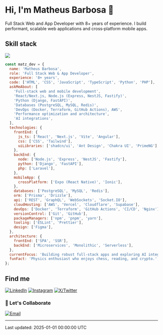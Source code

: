 <!--
This README will appear on your GitHub profile if it lives in a repository named exactly like your GitHub username.

How to use:
1) Create a public repo on GitHub named YOUR_GITHUB_USERNAME.
2) Put this README.md at the root of that repo.
3) Replace placeholders (YOUR_NAME, YOUR_GITHUB_USERNAME, links, tech stack).
4) Commit and push. Optional: add the provided GitHub Action later to auto-update the "Last updated" line.
-->

# Hi, I'm Matheus Barbosa 👋

Full Stack Web and App Developer with 8+ years of experience.
I build performant, scalable web applications and cross‑platform mobile apps.

<!-- - 🚀 Focus: Frontend (React, Next.js), Mobile (Expo/React Native, Ionic), Backend (Node.js — Express, NestJS, Fastify; Python — Django, FastAPI)
- 🧠 AI enthusiast
- 🎓 Studied Physics at college
- ♟️ I enjoy chess, reading, and crypto -->

## Skill stack
<img src="https://skillicons.dev/icons?i=html,css,js,ts,php,python,react,nextjs,vite,angular,tailwind,express,nestjs,django,fastapi,laravel,nodejs,mysql,postgres,redis,prisma,graphql,aws,vercel,cloudflare,supabase,docker,terraform,git,github,npm,pnpm,yarn,figma&perline=12" />

<!-- Unsupported icons on skillicons.dev: expo, ionic, fastify, openai, drizzle, eslint, prettier -->

```javascript
const matz_dev = {
  name: 'Matheus Barbosa',
  role: 'Full Stack Web & App Developer',
  experience: '8+ years',
  code: ['HTML', 'CSS', 'JavaScript', 'TypeScript', 'Python', 'PHP'],
  askMeAbout: [
    'Full‑stack web and mobile development',
    'React/Next.js, Node.js (Express, NestJS, Fastify)',
    'Python (Django, FastAPI)',
    'Databases (PostgreSQL, MySQL, Redis)',
    'DevOps (Docker, Terraform, GitHub Actions), AWS',
    'Performance optimization and architecture',
    'AI integrations',
  ],
  technologies: {
    frontEnd: {
      js_ts: ['React', 'Next.js', 'Vite', 'Angular'],
      css: ['CSS', 'Tailwind'],
      uiLibraries: ['shadcn/ui', 'Ant Design', 'Chakra UI', 'PrimeNG'],
    },
    backEnd: {
      node: ['Node.js', 'Express', 'NestJS', 'Fastify'],
      python: ['Django', 'FastAPI'],
      php: ['Laravel'],
    },
    mobileApp: {
      crossPlatform: ['Expo (React Native)', 'Ionic'],
    },
    databases: ['PostgreSQL', 'MySQL', 'Redis'],
    orm: ['Prisma', 'Drizzle'],
    api: ['REST', 'GraphQL', 'WebSockets', 'Socket.IO'],
    cloudHosting: ['AWS', 'Vercel', 'Cloudflare', 'Supabase'],
    devOps: ['Docker', 'Terraform', 'GitHub Actions', 'CI/CD', 'Nginx'],
    versionControl: ['Git', 'GitHub'],
    packageManagers: ['npm', 'pnpm', 'yarn'],
    tooling: ['ESLint', 'Prettier'],
    design: ['Figma'],
  },
  architecture: {
    frontEnd: ['SPA', 'SSR'],
    backEnd: ['Microservices', 'Monolithic', 'Serverless'],
  },
  currentFocus: 'Building robust full‑stack apps and exploring AI integrations',
  funFact: 'Physics enthusiast who enjoys chess, reading, and crypto.',
};
```

## Find me
[![LinkedIn](https://img.shields.io/badge/LinkedIn-0077B5?style=for-the-badge&logo=linkedin&logoColor=white)](https://www.linkedin.com/in/matzbarbosa/)
[![Instagram](https://img.shields.io/badge/Instagram-E4405F?style=for-the-badge&logo=instagram&logoColor=white)](https://www.instagram.com/matzbarbosa)
[![X/Twitter](https://img.shields.io/badge/X/Twitter-1DA1F2?style=for-the-badge&logo=twitter&logoColor=white)](https://x.com/thematzbarbosa)

### 📧 Let's Collaborate

[![Email](https://img.shields.io/badge/Email-D14836?style=for-the-badge&logo=gmail&logoColor=white)](mailto:matzbarbosa@gmail.com)

<!-- ## Open Source & Community
- Highlight notable PRs, issues, or contributions you’ve made.
- Add talks, blog posts, or resources.

## Stats
Replace YOUR_GITHUB_USERNAME below with your actual GitHub username. These images auto-update.

![GitHub Stats](https://github-readme-stats.vercel.app/api?username=matzbarbosa&count_private=true&show_icons=true&theme=react)

![Top Languages](https://github-readme-stats.vercel.app/api/top-langs/?username=matzbarbosa&layout=compact&theme=react) -->

<!-- Optional: Streak stats (remove if not wanted) -->
<!-- ![GitHub Streak](https://streak-stats.demolab.com?user=YOUR_GITHUB_USERNAME&theme=react) -->

---

Last updated: 2025-01-01 00:00:00 UTC